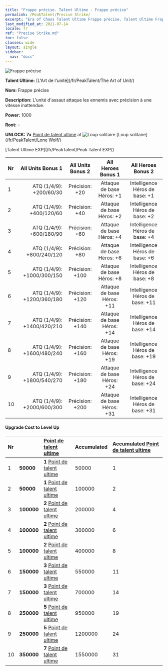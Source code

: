 ```yaml
---
title: "Frappe précise. Talent Ultime - Frappe précise"
permalink: /PeakTalent/Precise Strike/
excerpt: "Era of Chaos Talent Ultime Frappe précise. Talent Ultime Frappe précise. Frappe précise"
last_modified_at: 2021-07-14
locale: fr
ref: "Precise Strike.md"
toc: false
classes: wide
layout: single
sidebar:
  nav: "docs"
---
```


  ![Frappe précise](/images/pt/talent_2002.png)

  **Talent Ultime:** [L'Art de l'unité](/fr/PeakTalent/The Art of Unit/)

  **Nom:** Frappe précise

  **Description:** L'unité d'assaut attaque les ennemis avec précision à une vitesse inattendue.

  **Power:** 1000

  **Root:** -

  **UNLOCK: 7x** [Point de talent ultime](/ItemsFR/con_934/) at ![Loup solitaire](/images/pt/talent_2001.png) [Loup solitaire](/fr/PeakTalent/Lone Wolf/)

  [Talent Ultime EXP](/fr/PeakTalent/Peak Talent EXP/)

  | Nr | All Units Bonus 1 | All Units Bonus 2 | All Heroes Bonus 1 | All Heroes Bonus 2 |
  |:---|--------------:|:-------------:|:-------------:|:-------------:|
  | 1 | ATQ (1/4/9): +200/60/30 | Précision: +20 | Attaque de base Héros: +1 | Intelligence Héros de base: +1 |
  | 2 | ATQ (1/4/9): +400/120/60 | Précision: +40 | Attaque de base Héros: +2 | Intelligence Héros de base: +2 |
  | 3 | ATQ (1/4/9): +600/180/90 | Précision: +60 | Attaque de base Héros: +4 | Intelligence Héros de base: +4 |
  | 4 | ATQ (1/4/9): +800/240/120 | Précision: +80 | Attaque de base Héros: +6 | Intelligence Héros de base: +6 |
  | 5 | ATQ (1/4/9): +1000/300/150 | Précision: +100 | Attaque de base Héros: +8 | Intelligence Héros de base: +8 |
  | 6 | ATQ (1/4/9): +1200/360/180 | Précision: +120 | Attaque de base Héros: +11 | Intelligence Héros de base: +11 |
  | 7 | ATQ (1/4/9): +1400/420/210 | Précision: +140 | Attaque de base Héros: +14 | Intelligence Héros de base: +14 |
  | 8 | ATQ (1/4/9): +1600/480/240 | Précision: +160 | Attaque de base Héros: +19 | Intelligence Héros de base: +19 |
  | 9 | ATQ (1/4/9): +1800/540/270 | Précision: +180 | Attaque de base Héros: +24 | Intelligence Héros de base: +24 |
  | 10 | ATQ (1/4/9): +2000/600/300 | Précision: +200 | Attaque de base Héros: +31 | Intelligence Héros de base: +31 |


#### Upgrade Cost to Level Up

  | Nr | <i class="fas fa-coins"/> | [Point de talent ultime](/ItemsFR/con_934/) | Accumulated <i class="fas fa-coins"/> | Accumulated [Point de talent ultime](/ItemsFR/con_934/) |
  |:---|:--------------|:-------------|:-------------|:-------------|
  | 1 | **50000** | **1** [Point de talent ultime](/ItemsFR/con_934/) | 50000 | 1 |
  | 2 | **50000** | **1** [Point de talent ultime](/ItemsFR/con_934/) | 100000 | 2 |
  | 3 | **100000** | **2** [Point de talent ultime](/ItemsFR/con_934/) | 200000 | 4 |
  | 4 | **100000** | **2** [Point de talent ultime](/ItemsFR/con_934/) | 300000 | 6 |
  | 5 | **100000** | **2** [Point de talent ultime](/ItemsFR/con_934/) | 400000 | 8 |
  | 6 | **150000** | **3** [Point de talent ultime](/ItemsFR/con_934/) | 550000 | 11 |
  | 7 | **150000** | **3** [Point de talent ultime](/ItemsFR/con_934/) | 700000 | 14 |
  | 8 | **250000** | **5** [Point de talent ultime](/ItemsFR/con_934/) | 950000 | 19 |
  | 9 | **250000** | **5** [Point de talent ultime](/ItemsFR/con_934/) | 1200000 | 24 |
  | 10 | **350000** | **7** [Point de talent ultime](/ItemsFR/con_934/) | 1550000 | 31 |
